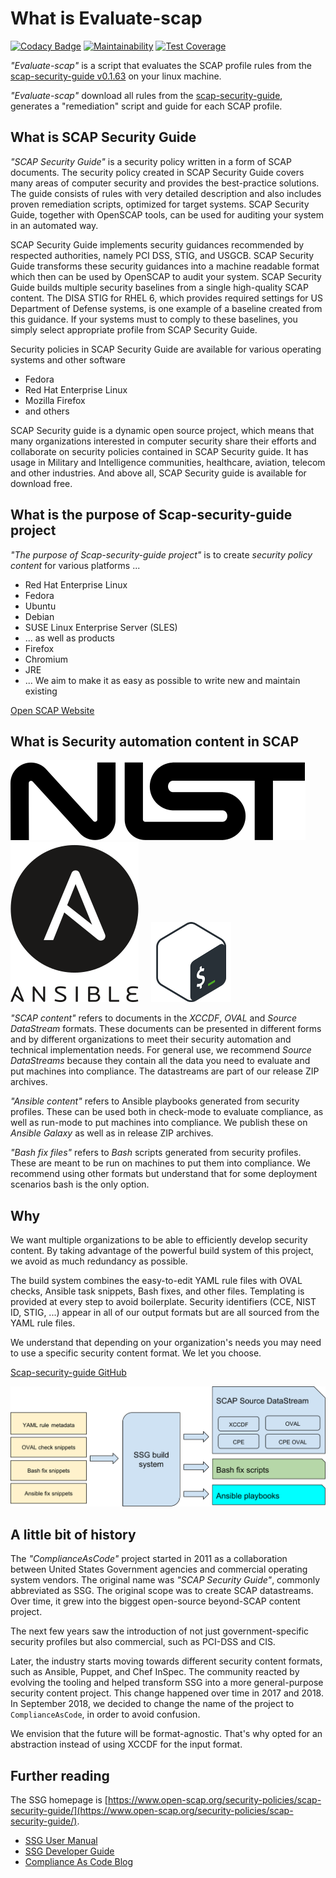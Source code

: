 # What is Evaluate-scap

[![Codacy Badge](https://app.codacy.com/project/badge/Grade/f35addf7e9c84475809e67bb647ddb7e)](https://www.codacy.com/gh/slange-dev/evaluate-scap/dashboard?utm_source=github.com&amp;utm_medium=referral&amp;utm_content=slange-dev/evaluate-scap&amp;utm_campaign=Badge_Grade) 
[![Maintainability](https://api.codeclimate.com/v1/badges/5fbea34e516403a4d359/maintainability)](https://codeclimate.com/github/slange-dev/evaluate-scap/maintainability)
[![Test Coverage](https://api.codeclimate.com/v1/badges/5fbea34e516403a4d359/test_coverage)](https://codeclimate.com/github/slange-dev/evaluate-scap/test_coverage)

*"Evaluate-scap"* is a script that evaluates the SCAP profile rules
from the [scap-security-guide v0.1.63](https://github.com/ComplianceAsCode/content/releases/tag/v0.1.63)
on your linux machine.

*"Evaluate-scap"* download all rules from the [scap-security-guide](https://github.com/ComplianceAsCode/content),
generates a "remediation" script and guide for each SCAP profile.

## What is SCAP Security Guide

*"SCAP Security Guide"* is a security policy written
in a form of SCAP documents.
The security policy created in SCAP Security Guide
covers many areas of computer security and provides the best-practice solutions.
The guide consists of rules with very detailed description
and also includes proven remediation scripts,
optimized for target systems.
SCAP Security Guide, together with OpenSCAP tools,
can be used for auditing your system in an automated way.

SCAP Security Guide implements security guidances
recommended by respected authorities, namely PCI DSS, STIG, and USGCB.
SCAP Security Guide transforms these security guidances into a
machine readable format which then can be used by OpenSCAP
to audit your system.
SCAP Security Guide builds multiple security baselines
from a single high-quality SCAP content.
The DISA STIG for RHEL 6,
which provides required settings for US Department of Defense systems,
is one example of a baseline created from this guidance.
If your systems must to comply to these baselines,
you simply select appropriate profile from SCAP Security Guide.

Security policies in SCAP Security Guide are available
for various operating systems and other software

- Fedora
- Red Hat Enterprise Linux
- Mozilla Firefox
- and others

SCAP Security guide is a dynamic open source project,
which means that many organizations interested in computer
security share their efforts and collaborate on security
policies contained in SCAP Security guide.
It has usage in Military and Intelligence communities, healthcare,
aviation, telecom and other industries.
And above all, SCAP Security guide is available for download free.

## What is the purpose of Scap-security-guide project

*"The purpose of Scap-security-guide project"* is to create
*security policy content* for various platforms ...

- Red Hat Enterprise Linux
- Fedora
- Ubuntu
- Debian
- SUSE Linux Enterprise Server (SLES)
- ... as well as products
- Firefox
- Chromium
- JRE
- ... We aim to make it as easy as possible to write new and maintain existing  

[Open SCAP Website](https://www.open-scap.org/security-policies/scap-security-guide)

## What is Security automation content in SCAP

![NIST logo](docs/readme_images/nist_logo.svg "NIST logo") &nbsp; &nbsp;
![Ansible logo](docs/readme_images/ansible_logo.svg "Ansible logo")
&nbsp; &nbsp;
![Bash logo](docs/readme_images/bash_logo.png "Bash logo")

*"SCAP content"* refers to documents  in the *XCCDF*, *OVAL* and
*Source DataStream* formats.  These documents can be presented
in different forms and by different organizations to meet their security
automation and technical implementation needs.
For general use, we recommend *Source DataStreams* because
they contain all the data you need to evaluate and put machines
into compliance.
The datastreams are part of our release ZIP archives.

*"Ansible content"* refers to Ansible playbooks generated from security
profiles.
These can be used both in check-mode to evaluate compliance,
as well as run-mode to put machines into compliance.
We publish these on *Ansible Galaxy* as well as in release ZIP archives.

*"Bash fix files"* refers to *Bash* scripts generated from security
profiles.
These are meant to be run on machines to put them into compliance.
We recommend using other formats but understand that for
some deployment scenarios bash is the only option.

## Why

We want multiple organizations to be able to efficiently develop security
content.
By taking advantage of the powerful build system of this project,
we avoid as much redundancy as possible.

The build system combines the easy-to-edit YAML rule files with OVAL checks,
Ansible task snippets, Bash fixes, and other files. Templating is provided
at every step to avoid boilerplate. Security identifiers
(CCE, NIST ID, STIG, ...) appear in all of our output formats but are all
sourced from the YAML rule files.

We understand that depending on your organization's needs you may need
to use a specific security content format. We let you choose.

[Scap-security-guide GitHub](https://github.com/ComplianceAsCode/content)

![Build system schema](docs/readme_images/build_schema.svg "Build system schema")

## A little bit of history

The *"ComplianceAsCode"* project started in 2011 as a collaboration between
United States Government agencies and commercial operating system vendors.
The original name was *"SCAP Security Guide"*, commonly abbreviated as SSG.
The original scope was to create SCAP datastreams. Over time, it grew into the
biggest open-source beyond-SCAP content project.

The next few years saw the introduction of not just government-specific security
profiles but also commercial, such as PCI-DSS and CIS.

Later, the industry starts moving towards different security content formats,
such as Ansible, Puppet, and Chef InSpec. The community reacted by evolving the
tooling and helped transform SSG into a more general-purpose security content
project. This change happened over time in 2017 and 2018. In September 2018, we
decided to change the name of the project to `ComplianceAsCode`,
in order to avoid confusion.

We envision that the future will be format-agnostic. That's why opted for an
abstraction instead of using XCCDF for the input format.

## Further reading

The SSG homepage is [https://www.open-scap.org/security-policies/scap-security-guide/](https://www.open-scap.org/security-policies/scap-security-guide/).

- [SSG User Manual](docs/manual/user_guide.adoc)
- [SSG Developer Guide](https://complianceascode.readthedocs.io/)
- [Compliance As Code Blog](https://complianceascode.github.io/)
